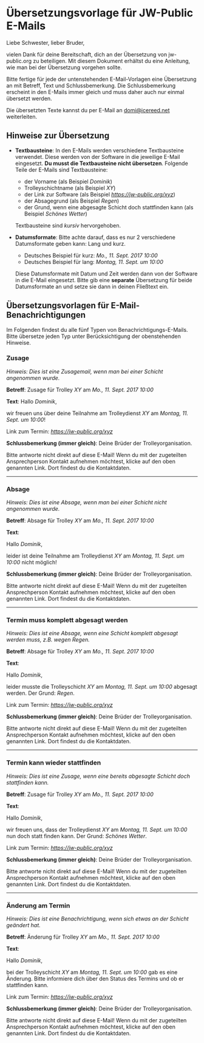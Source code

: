 
# Übersetzungsvorlage für JW-Public E-Mails

Liebe Schwester, lieber Bruder,

vielen Dank für deine Bereitschaft, dich an der Übersetzung von jw-public.org zu beteiligen.
Mit diesem Dokument erhältst du eine Anleitung, wie man bei der Übersetzung vorgehen sollte.

Bitte fertige für jede der untenstehenden E-Mail-Vorlagen eine Übersetzung an mit Betreff, Text und Schlussbemerkung.
Die Schlussbemerkung erscheint in den E-Mails immer gleich und muss daher auch nur einmal übersetzt werden.

Die übersetzten Texte kannst du per E-Mail an domi@icereed.net weiterleiten.

## Hinweise zur Übersetzung
* **Textbausteine**:  In den E-Mails werden verschiedene Textbausteine verwendet. 
  Diese werden von der Software in die jeweilige E-Mail eingesetzt. 
  **Du musst die Textbausteine nicht übersetzen**.
    Folgende Teile der E-Mails sind Textbausteine:
     * der Vorname (als Beispiel *Dominik*)
     * Trolleyschichtname (als Beispiel *XY*)
     * der Link zur Software (als Beispiel *https://jw-public.org/xyz*)
     * der Absagegrund (als Beispiel *Regen*)
     * der Grund, wenn eine abgesagte Schicht doch stattfinden kann (als Beispiel *Schönes Wetter*)
     
     Textbausteine sind *kursiv* hervorgehoben.
* **Datumsformate**:   Bitte achte darauf, dass es nur 2 verschiedene Datumsformate geben kann: Lang und kurz.
  * Deutsches Beispiel für kurz: *Mo., 11. Sept. 2017 10:00*
  * Deutsches Beispiel für lang: *Montag, 11. Sept. um 10:00*

  Diese Datumsformate mit Datum und Zeit werden dann von der Software in die E-Mail eingesetzt.
Bitte gib eine **separate** Übersetzung für beide Datumsformate an und setze sie dann in deinen Fließtext ein.



## Übersetzungsvorlagen für E-Mail-Benachrichtigungen

Im Folgenden findest du alle fünf Typen von Benachrichtigungs-E-Mails.
Bitte übersetze jeden Typ unter Berücksichtigung der obenstehenden Hinweise.

### Zusage

*Hinweis: Dies ist eine Zusagemail, wenn man bei einer Schicht angenommen wurde.*

**Betreff**: Zusage für Trolley *XY* am *Mo., 11. Sept. 2017 10:00*

**Text**:
Hallo *Dominik*,

wir freuen uns über deine Teilnahme am Trolleydienst *XY* am *Montag, 11. Sept. um 10:00*!

Link zum Termin: *https://jw-public.org/xyz*


**Schlussbemerkung (immer gleich)**:
Deine Brüder der Trolleyorganisation.

Bitte antworte nicht direkt auf diese E-Mail! Wenn du mit der zugeteilten Ansprechperson Kontakt aufnehmen möchtest, klicke auf den oben genannten Link. Dort findest du die Kontaktdaten.

-------------

### Absage

*Hinweis: Dies ist eine Absage, wenn man bei einer Schicht nicht angenommen wurde.*

**Betreff**: Absage für Trolley *XY* am *Mo., 11. Sept. 2017 10:00*

**Text**:

Hallo *Dominik*,

leider ist deine Teilnahme am Trolleydienst *XY* am *Montag, 11. Sept. um 10:00* nicht möglich!


**Schlussbemerkung (immer gleich)**:
Deine Brüder der Trolleyorganisation.

Bitte antworte nicht direkt auf diese E-Mail! Wenn du mit der zugeteilten Ansprechperson Kontakt aufnehmen möchtest, klicke auf den oben genannten Link. Dort findest du die Kontaktdaten.

-------------

### Termin muss komplett abgesagt werden

*Hinweis: Dies ist eine Absage, wenn eine Schicht komplett abgesagt werden muss, z.B. wegen Regen.*

**Betreff**: Absage für Trolley *XY* am *Mo., 11. Sept. 2017 10:00*

**Text**:

Hallo *Dominik*,

leider musste die Trolleyschicht *XY* am *Montag, 11. Sept. um 10:00* abgesagt werden. Der Grund: *Regen*.

Link zum Termin: *https://jw-public.org/xyz*


**Schlussbemerkung (immer gleich)**:
Deine Brüder der Trolleyorganisation.

Bitte antworte nicht direkt auf diese E-Mail! Wenn du mit der zugeteilten Ansprechperson Kontakt aufnehmen möchtest, klicke auf den oben genannten Link. Dort findest du die Kontaktdaten.


-------------
### Termin kann wieder stattfinden

*Hinweis: Dies ist eine Zusage, wenn eine bereits abgesagte Schicht doch stattfinden kann.*

**Betreff**: Zusage für Trolley *XY* am *Mo., 11. Sept. 2017 10:00*

**Text**:

Hallo *Dominik*,

wir freuen uns, dass der Trolleydienst *XY* am *Montag, 11. Sept. um 10:00* nun doch statt finden kann. Der Grund: *Schönes Wetter*.

Link zum Termin: *https://jw-public.org/xyz*


**Schlussbemerkung (immer gleich)**:
Deine Brüder der Trolleyorganisation.

Bitte antworte nicht direkt auf diese E-Mail! Wenn du mit der zugeteilten Ansprechperson Kontakt aufnehmen möchtest, klicke auf den oben genannten Link. Dort findest du die Kontaktdaten.


------------

### Änderung am Termin

*Hinweis: Dies ist eine Benachrichtigung, wenn sich etwas an der Schicht geändert hat.*

**Betreff**: Änderung für Trolley *XY* am *Mo., 11. Sept. 2017 10:00*

**Text**:

Hallo *Dominik*,

bei der Trolleyschicht *XY* am *Montag, 11. Sept. um 10:00* gab es eine Änderung. Bitte informiere dich über den Status des Termins und ob er stattfinden kann.

Link zum Termin: *https://jw-public.org/xyz*


**Schlussbemerkung (immer gleich)**:
Deine Brüder der Trolleyorganisation.

Bitte antworte nicht direkt auf diese E-Mail! Wenn du mit der zugeteilten Ansprechperson Kontakt aufnehmen möchtest, klicke auf den oben genannten Link. Dort findest du die Kontaktdaten.


